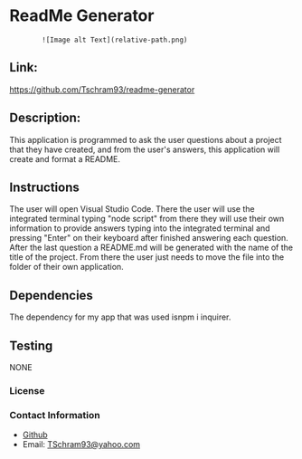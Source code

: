 # ReadMe Generator

            ![Image alt Text](relative-path.png)
            
## Link:
https://github.com/Tschram93/readme-generator

## Description:
This application is programmed to ask the user questions about a project that they have created, and from the user's answers, this application will create and format a README.
## Instructions
The user will open Visual Studio Code. There the user will use the integrated terminal typing "node script" from there they will use their own information to provide answers typing into the integrated terminal and pressing "Enter" on their keyboard after finished answering each question. After the last question a README.md will be generated with the name of the title of the project. From there the user just needs to move the file into the folder of their own application.
 ## Dependencies 
 The dependency for my app that was used isnpm i inquirer.

## Testing
NONE

 ### License
 
### Contact Information
* [Github](https://github.com/Tschram93)
* Email:  TSchram93@yahoo.com
            